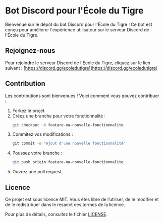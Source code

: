 # Bot Discord pour l'École du Tigre

Bienvenue sur le dépôt du bot Discord pour l'École du Tigre ! Ce bot est conçu pour améliorer l'expérience utilisateur sur le serveur Discord de l'École du Tigre.

## Rejoignez-nous

Pour rejoindre le serveur Discord de l'École du Tigre, cliquez sur le lien suivant :
[https://discord.gg/ecoledutigre](https://discord.gg/ecoledutigre)

## Contribution

Les contributions sont bienvenues ! Voici comment vous pouvez contribuer :

1. Forkez le projet.
2. Créez une branche pour votre fonctionnalité :
   ```bash
   git checkout -b feature-ma-nouvelle-fonctionnalite
   ```
3. Commitez vos modifications :
   ```bash
   git commit -m "Ajout d'une nouvelle fonctionnalité"
   ```
4. Poussez votre branche :
   ```bash
   git push origin feature-ma-nouvelle-fonctionnalite
   ```
5. Ouvrez une pull request.

## Licence

Ce projet est sous licence MIT. Vous êtes libre de l’utiliser, de le modifier et de le redistribuer dans le respect des termes de la licence.

Pour plus de détails, consultez le fichier [LICENSE](./LICENSE).